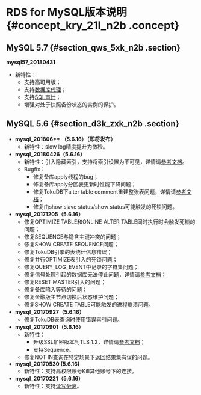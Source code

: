 # RDS for MySQL版本说明 {#concept_kry_21l_n2b .concept}

## MySQL 5.7 {#section_qws_5xk_n2b .section}

**mysql57\_20180431**

-   新特性：
    -   支持高可用版；
    -   支持[数据库代理](https://www.alibabacloud.com/help/zh/doc-detail/72253.htm)；
    -   支持[SQL审计](intl.zh-CN/用户指南/数据安全性/SQL审计.md#)；
    -   增强对处于快照备份状态的实例的保护。

## MySQL 5.6 {#section_d3k_zxk_n2b .section}

-   **mysql\_201806\*\* （5.6.16）（即将发布）**
    -   新特性：slow log精度提升为微秒。
-   **mysql\_20180426（5.6.16）**
    -   新特性：引入隐藏索引，支持将索引设置为不可见，详情请[参考文档](https://github.com/alibaba/AliSQL/wiki/Changes-in-AliSQL-5.6.32-(2017-07-16)#1-invisible-indexes)。
    -   Bugfix：
        -   修复备库apply线程的bug；
        -   修复备库apply分区表更新时性能下降问题；
        -   修复TokuDB下alter table comment重建整张表问题，详情请[参考文档](https://github.com/alibaba/AliSQL/wiki/Changes-in-AliSQL-5.6.32-(2018-05-01)#1-alter-tokudb-table-comment-rebuild-whole-engine-data)；
        -   修复由show slave status/show status可能触发的死锁问题。
-   **mysql\_20171205（5.6.16）**
    -   修复OPTIMIZE TABLE和ONLINE ALTER TABLE同时执行时会触发死锁的问题；
    -   修复SEQUENCE与隐含主键冲突的问题；
    -   修复SHOW CREATE SEQUENCE问题；
    -   修复TokuDB引擎的表统计信息错误；
    -   修复并行OPTIMIZE表引入的死锁问题；
    -   修复QUERY\_LOG\_EVENT中记录的字符集问题；
    -   修复信号处理引起的数据库无法停止问题，详情请[参考文档](https://github.com/alibaba/AliSQL/wiki/Changes-in-AliSQL-5.6.32-%282017-10-10%29#1-the-ack-receiver-thread-didnt-handle-signal-correctly)；
    -   修复RESET MASTER引入的问题；
    -   修复备库陷入等待的问题；
    -   修复金融版主节点切换后状态维护问题；
    -   修复SHOW CREATE TABLE可能触发的进程崩溃问题。
-   **mysql\_20170927（5.6.16）**
    -   修复TokuDB表查询时使用错误索引问题。
-   **mysql\_20170901（5.6.16）**
    -   新特性：
        -   升级SSL加密版本到TLS 1.2，详情请[参考文档](https://github.com/alibaba/AliSQL/wiki/Changes-in-AliSQL-5.6.32-(2017-10-10)#2-upgrade-ssl-tlsv12)；
        -   支持Sequence。
    -   修复NOT IN查询在特定场景下返回结果集有误的问题。
-   **mysql\_20170530 \(5.6.16\)**
    -   新特性：支持高权限账号Kill其他账号下的连接。
-   **mysql\_20170221（5.6.16）**
    -   新特性：支持[读写分离](intl.zh-CN/用户指南/读写分离/读写分离简介.md#)。

